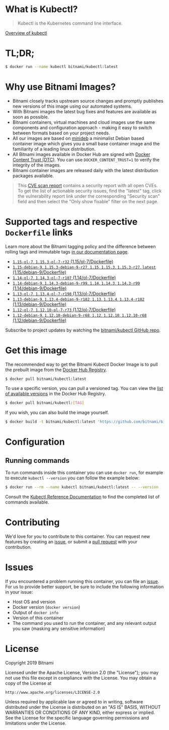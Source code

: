 
# What is Kubectl?

> Kubectl is the Kubernetes command line interface.

[Overview of kubectl](https://kubernetes.io/docs/reference/kubectl/overview/)

# TL;DR;

```bash
$ docker run --name kubectl bitnami/kubectl:latest
```

# Why use Bitnami Images?

* Bitnami closely tracks upstream source changes and promptly publishes new versions of this image using our automated systems.
* With Bitnami images the latest bug fixes and features are available as soon as possible.
* Bitnami containers, virtual machines and cloud images use the same components and configuration approach - making it easy to switch between formats based on your project needs.
* All our images are based on [minideb](https://github.com/bitnami/minideb) a minimalist Debian based container image which gives you a small base container image and the familiarity of a leading linux distribution.
* All Bitnami images available in Docker Hub are signed with [Docker Content Trust (DTC)](https://docs.docker.com/engine/security/trust/content_trust/). You can use `DOCKER_CONTENT_TRUST=1` to verify the integrity of the images.
* Bitnami container images are released daily with the latest distribution packages available.


> This [CVE scan report](https://quay.io/repository/bitnami/kubectl?tab=tags) contains a security report with all open CVEs. To get the list of actionable security issues, find the "latest" tag, click the vulnerability report link under the corresponding "Security scan" field and then select the "Only show fixable" filter on the next page.

# Supported tags and respective `Dockerfile` links

Learn more about the Bitnami tagging policy and the difference between rolling tags and immutable tags [in our documentation page](https://docs.bitnami.com/containers/how-to/understand-rolling-tags-containers/).


* [`1.15-ol-7`, `1.15.3-ol-7-r32` (1.15/ol-7/Dockerfile)](https://github.com/bitnami/bitnami-docker-kubectl/blob/1.15.3-ol-7-r32/1.15/ol-7/Dockerfile)
* [`1.15-debian-9`, `1.15.3-debian-9-r27`, `1.15`, `1.15.3`, `1.15.3-r27`, `latest` (1.15/debian-9/Dockerfile)](https://github.com/bitnami/bitnami-docker-kubectl/blob/1.15.3-debian-9-r27/1.15/debian-9/Dockerfile)
* [`1.14-ol-7`, `1.14.3-ol-7-r107` (1.14/ol-7/Dockerfile)](https://github.com/bitnami/bitnami-docker-kubectl/blob/1.14.3-ol-7-r107/1.14/ol-7/Dockerfile)
* [`1.14-debian-9`, `1.14.3-debian-9-r99`, `1.14`, `1.14.3`, `1.14.3-r99` (1.14/debian-9/Dockerfile)](https://github.com/bitnami/bitnami-docker-kubectl/blob/1.14.3-debian-9-r99/1.14/debian-9/Dockerfile)
* [`1.13-ol-7`, `1.13.4-ol-7-r198` (1.13/ol-7/Dockerfile)](https://github.com/bitnami/bitnami-docker-kubectl/blob/1.13.4-ol-7-r198/1.13/ol-7/Dockerfile)
* [`1.13-debian-9`, `1.13.4-debian-9-r182`, `1.13`, `1.13.4`, `1.13.4-r182` (1.13/debian-9/Dockerfile)](https://github.com/bitnami/bitnami-docker-kubectl/blob/1.13.4-debian-9-r182/1.13/debian-9/Dockerfile)
* [`1.12-ol-7`, `1.12.10-ol-7-r73` (1.12/ol-7/Dockerfile)](https://github.com/bitnami/bitnami-docker-kubectl/blob/1.12.10-ol-7-r73/1.12/ol-7/Dockerfile)
* [`1.12-debian-9`, `1.12.10-debian-9-r68`, `1.12`, `1.12.10`, `1.12.10-r68` (1.12/debian-9/Dockerfile)](https://github.com/bitnami/bitnami-docker-kubectl/blob/1.12.10-debian-9-r68/1.12/debian-9/Dockerfile)

Subscribe to project updates by watching the [bitnami/kubectl GitHub repo](https://github.com/bitnami/bitnami-docker-kubectl).

# Get this image

The recommended way to get the Bitnami Kubectl Docker Image is to pull the prebuilt image from the [Docker Hub Registry](https://hub.docker.com/r/bitnami/kubectl).

```bash
$ docker pull bitnami/kubectl:latest
```

To use a specific version, you can pull a versioned tag. You can view the [list of available versions](https://hub.docker.com/r/bitnami/kubectl/tags/) in the Docker Hub Registry.

```bash
$ docker pull bitnami/kubectl:[TAG]
```

If you wish, you can also build the image yourself.

```bash
$ docker build -t bitnami/kubectl:latest 'https://github.com/bitnami/bitnami-docker-kubectl.git#master:1.15/debian-9'
```

# Configuration

## Running commands

To run commands inside this container you can use `docker run`, for example to execute `kubectl --version` you can follow the example below:

```bash
$ docker run --rm --name kubectl bitnami/kubectl:latest -- --version
```

Consult the [Kubectl Reference Documentation](https://kubernetes.io/docs/reference/generated/kubectl/kubectl-commands) to find the completed list of commands available.

# Contributing

We'd love for you to contribute to this container. You can request new features by creating an [issue](https://github.com/bitnami/bitnami-docker-kubectl/issues), or submit a [pull request](https://github.com/bitnami/bitnami-docker-kubectl/pulls) with your contribution.

# Issues

If you encountered a problem running this container, you can file an [issue](https://github.com/bitnami/bitnami-docker-kubectl/issues). For us to provide better support, be sure to include the following information in your issue:

- Host OS and version
- Docker version (`docker version`)
- Output of `docker info`
- Version of this container
- The command you used to run the container, and any relevant output you saw (masking any sensitive information)

# License

Copyright 2019 Bitnami

Licensed under the Apache License, Version 2.0 (the "License");
you may not use this file except in compliance with the License.
You may obtain a copy of the License at

    http://www.apache.org/licenses/LICENSE-2.0

Unless required by applicable law or agreed to in writing, software
distributed under the License is distributed on an "AS IS" BASIS,
WITHOUT WARRANTIES OR CONDITIONS OF ANY KIND, either express or implied.
See the License for the specific language governing permissions and
limitations under the License.
